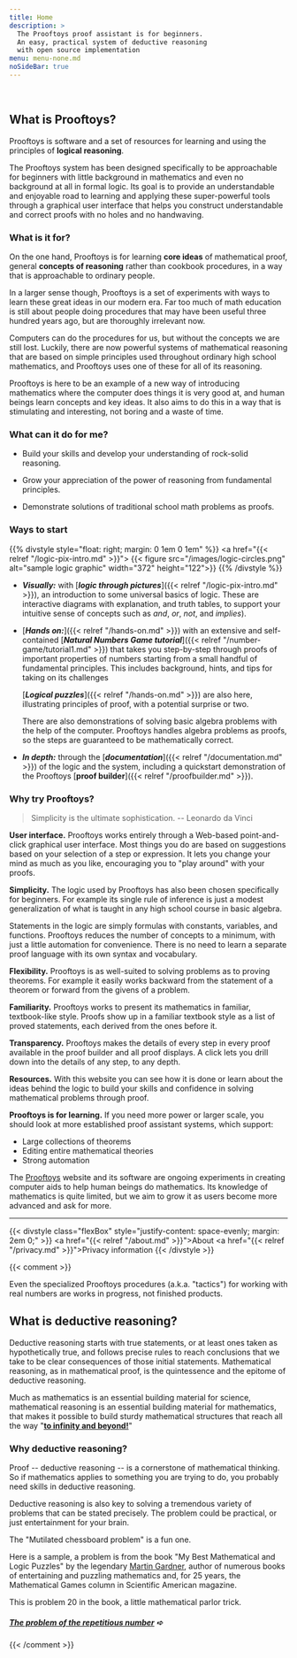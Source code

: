 ```yaml
---
title: Home
description: >
  The Prooftoys proof assistant is for beginners.
  An easy, practical system of deductive reasoning
  with open source implementation
menu: menu-none.md
noSideBar: true
---
```


<style>
/* Use bigger text and extra whitespace on this page. */
.content p, .content ul {
  font-size: 1.15rem;
}
.content h3 {
  margin-top: 1em;
}
</style>

<br>

## **What is Prooftoys?**

Prooftoys is software and a set of resources for learning and using
the principles of **logical reasoning**.

The Prooftoys system has been designed specifically to be approachable
for beginners with little background in mathematics and even no
background at all in formal logic.  Its goal is to provide an
understandable and enjoyable road to learning and applying these
super-powerful tools through a graphical user interface that helps you
construct understandable and correct proofs with no holes and no
handwaving.

### **What is it for?**

On the one hand, Prooftoys is for learning **core ideas** of
mathematical proof, general **concepts of reasoning** rather than
cookbook procedures, in a way that is approachable to ordinary people.

In a larger sense though, Prooftoys is a set of experiments with ways
to learn these great ideas in our modern era.  Far too much of math
education is still about people doing procedures that may have been
useful three hundred years ago, but are thoroughly irrelevant now.

Computers can do the procedures for us, but without the concepts
we are still lost.  Luckily, there are now powerful systems of
mathematical reasoning that are based on simple principles used
throughout ordinary high school mathematics, and Prooftoys uses
one of these for all of its reasoning.

Prooftoys is here to be an example of a new way of introducing
mathematics where the computer does things it is very good at, and
human beings learn concepts and key ideas.  It also aims to do this in
a way that is stimulating and interesting, not boring and a waste of
time.

### **What can it do for me?**

- Build your skills and develop your understanding of rock-solid
  reasoning.

- Grow your appreciation of the power of reasoning from fundamental
  principles.

- Demonstrate solutions of traditional school math problems as proofs.

### **Ways to start**

{{% divstyle style="float: right; margin: 0 1em 0 1em" %}}
<a href="{{< relref "/logic-pix-intro.md" >}}">
{{< figure src="/images/logic-circles.png" alt="sample logic graphic"
   width="372" height="122">}}
</a>
{{% /divstyle %}}

- ***Visually:*** with [***logic through pictures***]({{< relref
"/logic-pix-intro.md" >}}), an introduction to some universal basics
of logic.  These are interactive diagrams with explanation, and truth
tables, to support your intuitive sense of concepts such as *and*,
*or*, *not*, and *implies*).

- [***Hands on:***]({{< relref "/hands-on.md" >}}) with an extensive
  and self-contained [***Natural Numbers Game tutorial***]({{< relref
  "/number-game/tutorial1.md" >}}) that takes you step-by-step through
  proofs of important properties of numbers starting from a small
  handful of fundamental principles.  This includes background, hints,
  and tips for taking on its challenges

  [***Logical puzzles***]({{< relref "/hands-on.md" >}}) are also
  here, illustrating principles of proof, with a potential surprise or
  two.

  There are also demonstrations of solving basic algebra problems with
  the help of the computer.  Prooftoys handles algebra problems as
  proofs, so the steps are guaranteed to be mathematically correct.

- ***In depth:*** through the [***documentation***]({{< relref
"/documentation.md" >}}) of the logic and the system, including a
quickstart demonstration of the Prooftoys [**proof builder**]({{<
relref "/proofbuilder.md" >}}).

### **Why try Prooftoys?**

> Simplicity is the ultimate sophistication.  -- Leonardo da Vinci

**User interface.** Prooftoys works entirely through a Web-based
point-and-click graphical user interface.  Most things you do are
based on suggestions based on your selection of a step or expression.
It lets you change your mind as much as you like, encouraging you to
"play around" with your proofs.

**Simplicity.** The logic used by Prooftoys has also been chosen
specifically for beginners.  For example its single rule of inference
is just a modest generalization of what is taught in any high school
course in basic algebra.

Statements in the logic are simply formulas with constants, variables,
and functions.  Prooftoys reduces the number of concepts to a minimum,
with just a little automation for convenience.  There is no need to
learn a separate proof language with its own syntax and vocabulary.

**Flexibility.** Prooftoys is as well-suited to solving problems as to
proving theorems.  For example it easily works backward from the
statement of a theorem or forward from the givens of a problem.

**Familiarity.** Prooftoys works to present its mathematics in
familiar, textbook-like style.  Proofs show up in a familiar textbook
style as a list of proved statements, each derived from the ones
before it.

**Transparency.** Prooftoys makes the details of every step in every
proof available in the proof builder and all proof displays.  A click
lets you drill down into the details of any step, to any depth.

**Resources.** With this website you can see how it is done or learn
about the ideas behind the logic to build your skills and confidence
in solving mathematical problems through proof.

**Prooftoys is for learning.** If you need more power or larger scale,
you should look at more established proof assistant systems, which
support:

- Large collections of theorems
- Editing entire mathematical theories
- Strong automation

The [Prooftoys](http://prooftoys.org) website and its software are
ongoing experiments in creating computer aids to help human beings do
mathematics.  Its knowledge of mathematics is quite limited, but we
aim to grow it as users become more advanced and ask for more.

<hr>

{{< divstyle class="flexBox"
 style="justify-content: space-evenly; margin: 2em 0;" >}}
<a href="{{< relref "/about.md" >}}">About</a>
<a href="{{< relref "/privacy.md" >}}">Privacy information</a>
{{< /divstyle >}}

{{< comment >}}

Even the specialized Prooftoys procedures (a.k.a. "tactics") for
working with real numbers are works in progress, not finished
products.

## What is deductive reasoning?

Deductive reasoning starts with true statements, or at least ones
taken as hypothetically true, and follows precise rules to reach
conclusions that we take to be clear consequences of those initial
statements.  Mathematical reasoning, as in mathematical proof, is the
quintessence and the epitome of deductive reasoning.

Much as mathematics is an essential building material for science,
mathematical reasoning is an essential building material for
mathematics, that makes it possible to build sturdy mathematical
structures that reach all the way "**<a target=_blank
href="https://www.youtube.com/watch?v=2VSYmGSJtCA">to infinity and
beyond!</a>**"

### Why deductive reasoning?

Proof -- deductive reasoning -- is a cornerstone of mathematical
thinking.  So if mathematics applies to something you are trying
to do, you probably need skills in deductive reasoning.

Deductive reasoning is also key to solving a tremendous variety
of problems that can be stated precisely.  The problem could
be practical, or just entertainment for your brain.

The "Mutilated chessboard problem" is a fun one.

Here is a sample, a problem is from the book "My Best Mathematical and
Logic Puzzles" by the legendary <a target=_blank
href="https://en.wikipedia.org/wiki/Martin_Gardner">Martin
Gardner</a>, author of numerous books of entertaining and puzzling
mathematics and, for 25 years, the Mathematical Games column in
Scientific American magazine.

This is problem 20 in the book, a little mathematical parlor trick.

##### [The problem of the repetitious number](/rep-num/) &#x27aa;

{{< /comment >}}

